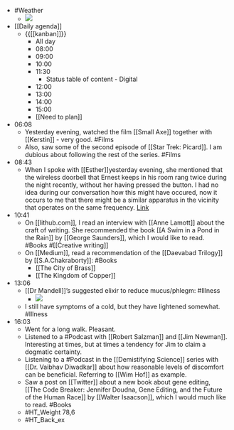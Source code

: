 - #Weather
    - ![](https://firebasestorage.googleapis.com/v0/b/firescript-577a2.appspot.com/o/imgs%2Fapp%2FDavidsroam%2FOUBd32HdQD.png?alt=media&token=254fb958-e050-4cf0-b24e-1b5257f06dcb)
- [[Daily agenda]]
    - {{[[kanban]]}}
        - All day
        - 08:00
        - 09:00
        - 10:00
        - 11:30
            - Status table of content - Digital
        - 12:00
        - 13:00
        - 14:00
        - 15:00
        - [[Need to plan]]
- 06:08
    - Yesterday evening, watched the film [[Small Axe]] together with [[Kerstin]] - very good. #Films
    - Also, saw some of the second episode of [[Star Trek: Picard]]. I am dubious about following the rest of the series. #Films
- 08:43
    - When I spoke with [[Esther]]yesterday evening, she mentioned that the wireless doorbell that Ernest keeps in his room rang twice during the night recently, without her having pressed the button. I had no idea during our conversation how this might have occured, now it occurs to me that there might be a similar apparatus in the vicinity that operates on the same frequency. [Link](https://drillwarrior.com/can-a-doorbell-ring-by-itself/)
- 10:41
    - On [[lithub.com]], I read an interview with [[Anne Lamott]] about the craft of writing. She recommended the book [[A Swim in a Pond in the Rain]] by [[George Saunders]], which I would like to read. #Books #[[Creative writing]]
    - On [[Medium]], read a recommendation of the [[Daevabad Trilogy]] by [[S.A.Chakraborty]]: #Books
        - [[The City of Brass]]
        - [[The Kingdom of Copper]]
- 13:06
    - [[Dr Mandell]]’s suggested elixir to reduce mucus/phlegm: #Illness
        - ![](https://firebasestorage.googleapis.com/v0/b/firescript-577a2.appspot.com/o/imgs%2Fapp%2FDavidsroam%2Fr1GCPfWO7R.jpeg?alt=media&token=a731e358-cf8d-42e1-89f0-b79e74536f97)
    - I still have symptoms of a cold, but they have lightened somewhat. #Illness
- 16:03
    - Went for a long walk. Pleasant.
    - Listened to a #Podcast with [[Robert Salzman]] and [[Jim Newman]]. Interesting at times, but at times a tendency for Jim to claim a dogmatic certainty.
    - Listening to a #Podcast in the [[Demistifying Science]] series with [[Dr. Vaibhav Diwadkar]] about how reasonable levels of discomfort can be beneficial. Referring to [[Wim Hof]] as example.
    - Saw a post on [[Twitter]] about a new book about gene editing, [[The Code Breaker: Jennifer Doudna, Gene Editing, and the Future of the Human Race]] by [[Walter Isaacson]], which I would much like to read. #Books
    - #HT_Weight 78,6
    - #HT_Back_ex
